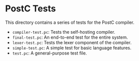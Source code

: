 # PostC Tests

This directory contains a series of tests for the PostC compiler.

- `compiler-test.pc`: Tests the self-hosting compiler.
- `final-test.pc`: An end-to-end test for the entire system.
- `lexer-test.pc`: Tests the lexer component of the compiler.
- `simple-test.pc`: A simple test for basic language features.
- `test.pc`: A general-purpose test file.
